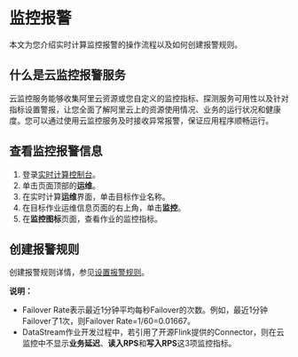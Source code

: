 # 监控报警

本文为您介绍实时计算监控报警的操作流程以及如何创建报警规则。

## 什么是云监控报警服务

云监控服务能够收集阿里云资源或您自定义的监控指标、探测服务可用性以及针对指标设置警报，让您全面了解阿里云上的资源使用情况、业务的运行状况和健康度。您可以通过使用云监控服务及时接收异常报警，保证应用程序顺畅运行。

## 查看监控报警信息

1.  登录[实时计算控制台](https://stream.console.aliyun.com)。
2.  单击页面顶部的**运维**。
3.  在实时计算**运维**界面，单击目标作业名称。
4.  在目标作业运维信息页面的右上角，单击**监控**。
5.  在**监控图标**页面，查看作业的监控指标。

## 创建报警规则

创建报警规则详情，参见[设置报警规则](/cn.zh-CN/.md)。

**说明：**

-   Failover Rate表示最近1分钟平均每秒Failover的次数。例如，最近1分钟Failover了1次，则Failover Rate=1/60=0.01667。
-   DataStream作业开发过程中，若引用了开源Flink提供的Connector，则在云监控中不显示**业务延迟**、**读入RPS**和**写入RPS**这3项监控指标。

